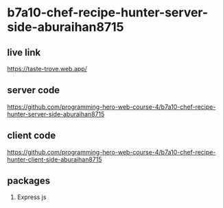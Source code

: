 # b7a10-chef-recipe-hunter-server-side-aburaihan8715

## live link
https://taste-trove.web.app/

## server code
https://github.com/programming-hero-web-course-4/b7a10-chef-recipe-hunter-server-side-aburaihan8715

## client code
https://github.com/programming-hero-web-course-4/b7a10-chef-recipe-hunter-client-side-aburaihan8715


## packages
1. Express js
